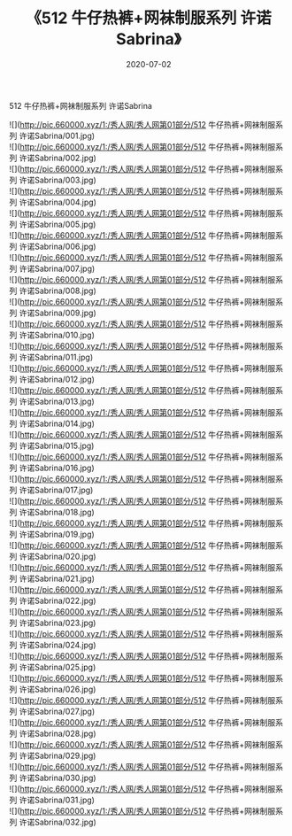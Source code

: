 ﻿---
layout: post
title:  《512 牛仔热裤+网袜制服系列 许诺Sabrina》
date:   2020-07-02
img: http://pic.660000.xyz/1:/秀人网/秀人网第01部分/512 牛仔热裤+网袜制服系列 许诺Sabrina/000.jpg
categories: [美女, 清纯, 唯美]
---

512 牛仔热裤+网袜制服系列 许诺Sabrina

  ![](http://pic.660000.xyz/1:/秀人网/秀人网第01部分/512 牛仔热裤+网袜制服系列 许诺Sabrina/001.jpg) <br> ![](http://pic.660000.xyz/1:/秀人网/秀人网第01部分/512 牛仔热裤+网袜制服系列 许诺Sabrina/002.jpg) <br> ![](http://pic.660000.xyz/1:/秀人网/秀人网第01部分/512 牛仔热裤+网袜制服系列 许诺Sabrina/003.jpg) <br> ![](http://pic.660000.xyz/1:/秀人网/秀人网第01部分/512 牛仔热裤+网袜制服系列 许诺Sabrina/004.jpg) <br> ![](http://pic.660000.xyz/1:/秀人网/秀人网第01部分/512 牛仔热裤+网袜制服系列 许诺Sabrina/005.jpg) <br> ![](http://pic.660000.xyz/1:/秀人网/秀人网第01部分/512 牛仔热裤+网袜制服系列 许诺Sabrina/006.jpg) <br> ![](http://pic.660000.xyz/1:/秀人网/秀人网第01部分/512 牛仔热裤+网袜制服系列 许诺Sabrina/007.jpg) <br> ![](http://pic.660000.xyz/1:/秀人网/秀人网第01部分/512 牛仔热裤+网袜制服系列 许诺Sabrina/008.jpg) <br> ![](http://pic.660000.xyz/1:/秀人网/秀人网第01部分/512 牛仔热裤+网袜制服系列 许诺Sabrina/009.jpg) <br> ![](http://pic.660000.xyz/1:/秀人网/秀人网第01部分/512 牛仔热裤+网袜制服系列 许诺Sabrina/010.jpg) <br> ![](http://pic.660000.xyz/1:/秀人网/秀人网第01部分/512 牛仔热裤+网袜制服系列 许诺Sabrina/011.jpg) <br> ![](http://pic.660000.xyz/1:/秀人网/秀人网第01部分/512 牛仔热裤+网袜制服系列 许诺Sabrina/012.jpg) <br> ![](http://pic.660000.xyz/1:/秀人网/秀人网第01部分/512 牛仔热裤+网袜制服系列 许诺Sabrina/013.jpg) <br> ![](http://pic.660000.xyz/1:/秀人网/秀人网第01部分/512 牛仔热裤+网袜制服系列 许诺Sabrina/014.jpg) <br> ![](http://pic.660000.xyz/1:/秀人网/秀人网第01部分/512 牛仔热裤+网袜制服系列 许诺Sabrina/015.jpg) <br> ![](http://pic.660000.xyz/1:/秀人网/秀人网第01部分/512 牛仔热裤+网袜制服系列 许诺Sabrina/016.jpg) <br> ![](http://pic.660000.xyz/1:/秀人网/秀人网第01部分/512 牛仔热裤+网袜制服系列 许诺Sabrina/017.jpg) <br> ![](http://pic.660000.xyz/1:/秀人网/秀人网第01部分/512 牛仔热裤+网袜制服系列 许诺Sabrina/018.jpg) <br> ![](http://pic.660000.xyz/1:/秀人网/秀人网第01部分/512 牛仔热裤+网袜制服系列 许诺Sabrina/019.jpg) <br> ![](http://pic.660000.xyz/1:/秀人网/秀人网第01部分/512 牛仔热裤+网袜制服系列 许诺Sabrina/020.jpg) <br> ![](http://pic.660000.xyz/1:/秀人网/秀人网第01部分/512 牛仔热裤+网袜制服系列 许诺Sabrina/021.jpg) <br> ![](http://pic.660000.xyz/1:/秀人网/秀人网第01部分/512 牛仔热裤+网袜制服系列 许诺Sabrina/022.jpg) <br> ![](http://pic.660000.xyz/1:/秀人网/秀人网第01部分/512 牛仔热裤+网袜制服系列 许诺Sabrina/023.jpg) <br> ![](http://pic.660000.xyz/1:/秀人网/秀人网第01部分/512 牛仔热裤+网袜制服系列 许诺Sabrina/024.jpg) <br> ![](http://pic.660000.xyz/1:/秀人网/秀人网第01部分/512 牛仔热裤+网袜制服系列 许诺Sabrina/025.jpg) <br> ![](http://pic.660000.xyz/1:/秀人网/秀人网第01部分/512 牛仔热裤+网袜制服系列 许诺Sabrina/026.jpg) <br> ![](http://pic.660000.xyz/1:/秀人网/秀人网第01部分/512 牛仔热裤+网袜制服系列 许诺Sabrina/027.jpg) <br> ![](http://pic.660000.xyz/1:/秀人网/秀人网第01部分/512 牛仔热裤+网袜制服系列 许诺Sabrina/028.jpg) <br> ![](http://pic.660000.xyz/1:/秀人网/秀人网第01部分/512 牛仔热裤+网袜制服系列 许诺Sabrina/029.jpg) <br> ![](http://pic.660000.xyz/1:/秀人网/秀人网第01部分/512 牛仔热裤+网袜制服系列 许诺Sabrina/030.jpg) <br> ![](http://pic.660000.xyz/1:/秀人网/秀人网第01部分/512 牛仔热裤+网袜制服系列 许诺Sabrina/031.jpg) <br> ![](http://pic.660000.xyz/1:/秀人网/秀人网第01部分/512 牛仔热裤+网袜制服系列 许诺Sabrina/032.jpg) <br>